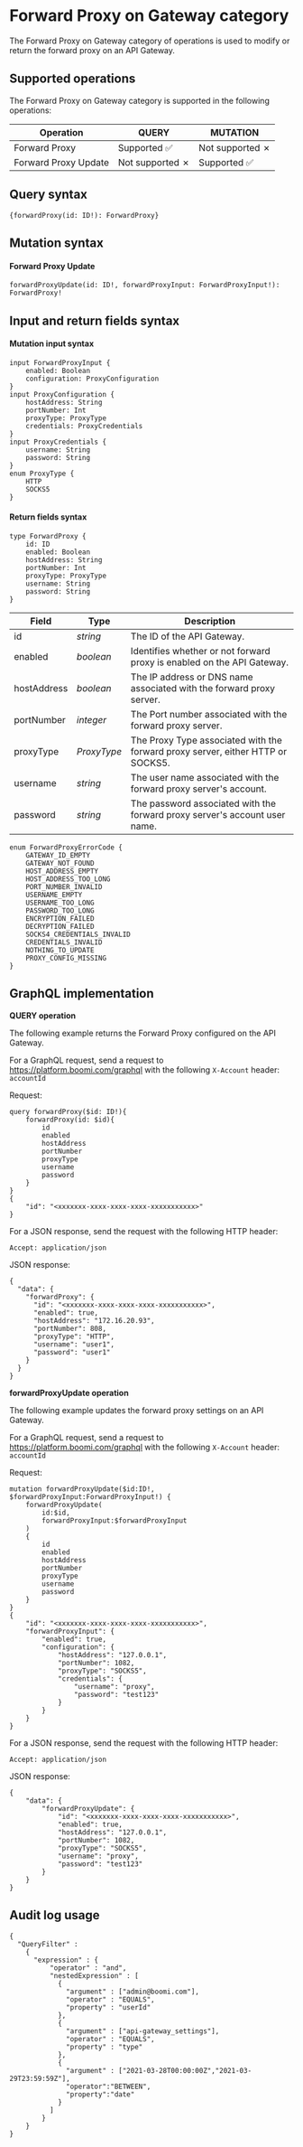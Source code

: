 # Forward Proxy on Gateway category 

<head>
  <meta name="guidename" content="API Management"/>
  <meta name="context" content="GUID-c35dbfe1-3a88-41f3-a555-e47d27da75ed"/>
</head>


The Forward Proxy on Gateway category of operations is used to modify or return the forward proxy on an API Gateway.

## Supported operations 

The Forward Proxy on Gateway category is supported in the following operations:

| Operation               | QUERY        | MUTATION     |
|-------------------------|--------------|--------------|
| Forward Proxy           | Supported ✅ | Not supported ✗ |
| Forward Proxy Update    | Not supported ✗ | Supported ✅  |


## Query syntax 

```
{forwardProxy(id: ID!): ForwardProxy}
```

## Mutation syntax

#### Forward Proxy Update

``` 
forwardProxyUpdate(id: ID!, forwardProxyInput: ForwardProxyInput!): ForwardProxy! 

```

## Input and return fields syntax 

#### Mutation input syntax

``` 
input ForwardProxyInput {
    enabled: Boolean
    configuration: ProxyConfiguration
}
input ProxyConfiguration {
    hostAddress: String
    portNumber: Int
    proxyType: ProxyType
    credentials: ProxyCredentials
}
input ProxyCredentials {
    username: String
    password: String
}
enum ProxyType {
    HTTP
    SOCKS5
}

```

#### Return fields syntax

```
type ForwardProxy {
    id: ID
    enabled: Boolean
    hostAddress: String
    portNumber: Int
    proxyType: ProxyType
    username: String
    password: String
}

```

|Field|Type|Description|
|-----|----|-----------|
|id|*string*|The ID of the API Gateway.|
|enabled|*boolean*|Identifies whether or not forward proxy is enabled on the API Gateway.|
|hostAddress|*boolean*|The IP address or DNS name associated with the forward proxy server.|
|portNumber|*integer*|The Port number associated with the forward proxy server.|
|proxyType|*ProxyType*|The Proxy Type associated with the forward proxy server, either HTTP or SOCKS5.|
|username|*string*|The user name associated with the forward proxy server's account.|
|password|*string*|The password associated with the forward proxy server's account user name.|

``` 
enum ForwardProxyErrorCode {
    GATEWAY_ID_EMPTY
    GATEWAY_NOT_FOUND
    HOST_ADDRESS_EMPTY
    HOST_ADDRESS_TOO_LONG
    PORT_NUMBER_INVALID
    USERNAME_EMPTY
    USERNAME_TOO_LONG
    PASSWORD_TOO_LONG
    ENCRYPTION_FAILED
    DECRYPTION_FAILED
    SOCKS4_CREDENTIALS_INVALID
    CREDENTIALS_INVALID
    NOTHING_TO_UPDATE
    PROXY_CONFIG_MISSING
}

```

## GraphQL implementation 

**QUERY operation**

The following example returns the Forward Proxy configured on the API Gateway.

For a GraphQL request, send a request to https://platform.boomi.com/graphql with the following `X-Account` header: `accountId`

Request:

```
query forwardProxy($id: ID!){
    forwardProxy(id: $id){
        id
        enabled
        hostAddress
        portNumber
        proxyType
        username
        password
    }
}
{
	"id": "<xxxxxxx-xxxx-xxxx-xxxx-xxxxxxxxxxx>"
}
```

For a JSON response, send the request with the following HTTP header:

`Accept: application/json`

JSON response:

```
{
  "data": {
    "forwardProxy": {
      "id": "<xxxxxxx-xxxx-xxxx-xxxx-xxxxxxxxxxx>",
      "enabled": true,
      "hostAddress": "172.16.20.93",
      "portNumber": 808,
      "proxyType": "HTTP",
      "username": "user1",
      "password": "user1"
    }
  }
}
```

**forwardProxyUpdate operation**

The following example updates the forward proxy settings on an API Gateway.

For a GraphQL request, send a request to https://platform.boomi.com/graphql with the following `X-Account` header: `accountId`

Request:

``` 
mutation forwardProxyUpdate($id:ID!, $forwardProxyInput:ForwardProxyInput!) {
    forwardProxyUpdate(
        id:$id,
        forwardProxyInput:$forwardProxyInput
    )
    {
        id 
        enabled 
        hostAddress
        portNumber
        proxyType
        username
        password
    }
}
{
	"id": "<xxxxxxx-xxxx-xxxx-xxxx-xxxxxxxxxxx>",
	"forwardProxyInput": {
		"enabled": true,
		"configuration": {
			"hostAddress": "127.0.0.1",
			"portNumber": 1082,
			"proxyType": "SOCKS5",
			"credentials": {
				"username": "proxy",
				"password": "test123"
			}
		}
	}
}
```

For a JSON response, send the request with the following HTTP header:

`Accept: application/json`

JSON response:

``` {#codeblock_onc_pgl_5qb}
{
    "data": {
        "forwardProxyUpdate": {
            "id": "<xxxxxxx-xxxx-xxxx-xxxx-xxxxxxxxxxx>",
            "enabled": true,
            "hostAddress": "127.0.0.1",
            "portNumber": 1082,
            "proxyType": "SOCKS5",
            "username": "proxy",
            "password": "test123"
        }
    }
}
```

## Audit log usage

``` 
{
  "QueryFilter" :
    {
      "expression" : {
          "operator" : "and",
          "nestedExpression" : [
            {
              "argument" : ["admin@boomi.com"],
              "operator" : "EQUALS",
              "property" : "userId"
            },
            {
              "argument" : ["api-gateway_settings"],
              "operator" : "EQUALS",
              "property" : "type"
            },          
            {
              "argument" : ["2021-03-28T00:00:00Z","2021-03-29T23:59:59Z"],
              "operator":"BETWEEN",
              "property":"date"
            }
          ]
        }
    }
}
```